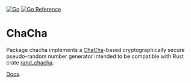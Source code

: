 [![Go](https://github.com/nixberg/chacha-rng-go/actions/workflows/go.yml/badge.svg)](https://github.com/nixberg/chacha-rng-go/actions/workflows/go.yml)
[![Go Reference](https://pkg.go.dev/badge/github.com/nixberg/chacha-rng-go.svg)](https://pkg.go.dev/github.com/nixberg/chacha-rng-go)

# ChaCha

Package chacha implements a [ChaCha](https://cr.yp.to/chacha/chacha-20080128.pdf)-based
cryptographically secure pseudo-random number generator intended to be
compatible with Rust crate [rand_chacha](https://crates.io/crates/rand_chacha).

[Docs](https://pkg.go.dev/github.com/nixberg/chacha-rng-go).
